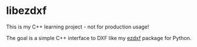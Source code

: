 # libezdxf

This is my C++ learning project - not for production usage!

The goal is a simple C++ interface to DXF like my [ezdxf](https://github.com/mozman/ezdxf) package for Python.
